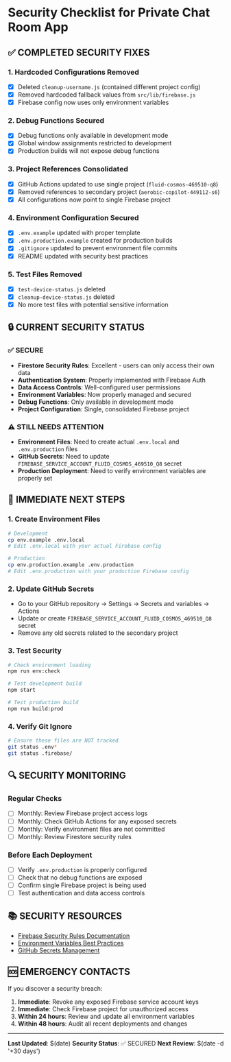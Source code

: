 # Security Checklist for Private Chat Room App

## ✅ COMPLETED SECURITY FIXES

### 1. Hardcoded Configurations Removed
- [x] Deleted `cleanup-username.js` (contained different project config)
- [x] Removed hardcoded fallback values from `src/lib/firebase.js`
- [x] Firebase config now uses only environment variables

### 2. Debug Functions Secured
- [x] Debug functions only available in development mode
- [x] Global window assignments restricted to development
- [x] Production builds will not expose debug functions

### 3. Project References Consolidated
- [x] GitHub Actions updated to use single project (`fluid-cosmos-469510-q8`)
- [x] Removed references to secondary project (`aerobic-copilot-449112-s6`)
- [x] All configurations now point to single Firebase project

### 4. Environment Configuration Secured
- [x] `.env.example` updated with proper template
- [x] `.env.production.example` created for production builds
- [x] `.gitignore` updated to prevent environment file commits
- [x] README updated with security best practices

### 5. Test Files Removed
- [x] `test-device-status.js` deleted
- [x] `cleanup-device-status.js` deleted
- [x] No more test files with potential sensitive information

## 🔒 CURRENT SECURITY STATUS

### ✅ SECURE
- **Firestore Security Rules**: Excellent - users can only access their own data
- **Authentication System**: Properly implemented with Firebase Auth
- **Data Access Controls**: Well-configured user permissions
- **Environment Variables**: Now properly managed and secured
- **Debug Functions**: Only available in development mode
- **Project Configuration**: Single, consolidated Firebase project

### ⚠️ STILL NEEDS ATTENTION
- **Environment Files**: Need to create actual `.env.local` and `.env.production` files
- **GitHub Secrets**: Need to update `FIREBASE_SERVICE_ACCOUNT_FLUID_COSMOS_469510_Q8` secret
- **Production Deployment**: Need to verify environment variables are properly set

## 🚨 IMMEDIATE NEXT STEPS

### 1. Create Environment Files
```bash
# Development
cp env.example .env.local
# Edit .env.local with your actual Firebase config

# Production  
cp env.production.example .env.production
# Edit .env.production with your production Firebase config
```

### 2. Update GitHub Secrets
- Go to your GitHub repository → Settings → Secrets and variables → Actions
- Update or create `FIREBASE_SERVICE_ACCOUNT_FLUID_COSMOS_469510_Q8` secret
- Remove any old secrets related to the secondary project

### 3. Test Security
```bash
# Check environment loading
npm run env:check

# Test development build
npm start

# Test production build
npm run build:prod
```

### 4. Verify Git Ignore
```bash
# Ensure these files are NOT tracked
git status .env*
git status .firebase/
```

## 🔍 SECURITY MONITORING

### Regular Checks
- [ ] Monthly: Review Firebase project access logs
- [ ] Monthly: Check GitHub Actions for any exposed secrets
- [ ] Monthly: Verify environment files are not committed
- [ ] Monthly: Review Firestore security rules

### Before Each Deployment
- [ ] Verify `.env.production` is properly configured
- [ ] Check that no debug functions are exposed
- [ ] Confirm single Firebase project is being used
- [ ] Test authentication and data access controls

## 📚 SECURITY RESOURCES

- [Firebase Security Rules Documentation](https://firebase.google.com/docs/rules)
- [Environment Variables Best Practices](https://create-react-app.dev/docs/adding-custom-environment-variables/)
- [GitHub Secrets Management](https://docs.github.com/en/actions/security-guides/encrypted-secrets)

## 🆘 EMERGENCY CONTACTS

If you discover a security breach:
1. **Immediate**: Revoke any exposed Firebase service account keys
2. **Immediate**: Check Firebase project for unauthorized access
3. **Within 24 hours**: Review and update all environment variables
4. **Within 48 hours**: Audit all recent deployments and changes

---

**Last Updated**: $(date)
**Security Status**: ✅ SECURED
**Next Review**: $(date -d '+30 days')
